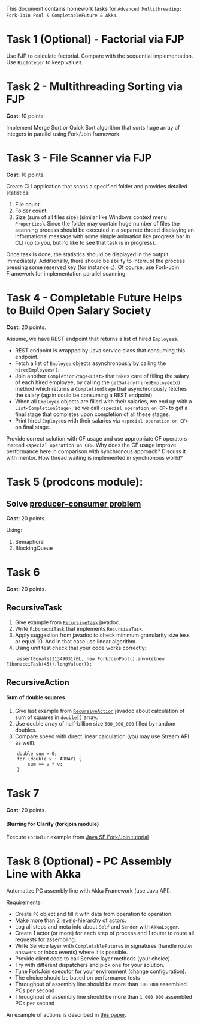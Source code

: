 This document contains homework tasks for `Advanced Multithreading: Fork-Join Pool & CompletableFuture & Akka`.



Task 1 (Optional) - Factorial via FJP
==========================

Use FJP to calculate factorial. Compare with the sequential implementation. Use `BigInteger` to keep values.



Task 2 - Multithreading Sorting via FJP
=======================================

**Cost**: 10 points.

Implement Merge Sort or Quick Sort algorithm that sorts huge array of integers in parallel using Fork/Join framework.



Task 3 - File Scanner via FJP
=============================

**Cost**: 10 points.

Create CLI application that scans a specified folder and provides detailed statistics:

1. File count.
2. Folder count.
3. Size (sum of all files size) (similar like Windows context menu `Properties`). Since the folder may contain huge number of files the scanning process should be executed in a
separate thread displaying an informational message with some simple animation like progress bar in CLI (up to you, but I'd like to see that task is in progress).

Once task is done, the statistics should be displayed in the output immediately.
Additionally, there should be ability to interrupt the process pressing some reserved key (for instance `c`).
Of course, use Fork-Join Framework for implementation parallel scanning.



Task 4 - Completable Future Helps to Build Open Salary Society
==============================================================

**Cost**: 20 points.

Assume, we have REST endpoint that returns a list of hired `Employee`s.

* REST endpoint is wrapped by Java service class that consuming this endpoint.
* Fetch a list of `Employee` objects asynchronously by calling the `hiredEmployees()`.
* Join another `CompletionStage<List>` that takes care of filling the salary of each hired employee, by calling the `getSalary(hiredEmployeeId)` method which returns a `CompletionStage` that asynchronously fetches the salary (again could be consuming a REST endpoint).
* When all `Employee` objects are filled with their salaries, we end up with a `List<CompletionStage>`, so we call `<special operation on CF>` to get a final stage that completes
upon completion of all these stages.
* Print hired `Employee`s with their salaries via `<special operation on CF>` on final stage.

Provide correct solution with CF usage and use appropriate CF operators instead `<special operation on CF>`.
Why does the CF usage improve performance here in comparison with synchronous approach? Discuss it with mentor. How thread waiting is implemented in synchronous world?

Task 5 (prodcons module): 
===================================
## Solve [producer–consumer problem](https://en.wikipedia.org/wiki/Producer%E2%80%93consumer_problem)

**Cost**: 20 points.

Using:
1. Semaphore
1. BlockingQueue

Task 6
===================================

**Cost**: 20 points.

## RecursiveTask
1. Give example from [`RecursiveTask`](https://docs.oracle.com/javase/8/docs/api/java/util/concurrent/RecursiveTask.html) javadoc.
1. Write `FibonacciTask` that implements `RecursiveTask`.
1. Apply suggestion from javadoc to check minimum granularity size less or equal 10. And in that case use linear algorithm.
1. Using unit test check that your code works correctly:

```
    assertEquals(1134903170L, new ForkJoinPool().invoke(new FibonacciTask(45)).longValue());
```

## RecursiveAction
#### Sum of double squares
1. Give last example from [`RecursiveAction`](https://docs.oracle.com/javase/8/docs/api/java/util/concurrent/RecursiveAction.html) javadoc about calculation of sum of squares in `double[]` array.
1. Use double array of half-billion size `500_000_000` filled by random doubles.
1. Compare speed with direct linear calculation (you may use Stream API as well):

```
    double sum = 0;
    for (double v : ARRAY) {
        sum += v * v;
    }
```

Task 7
===================================
**Cost**: 20 points.

#### Blurring for Clarity (forkjoin module)
Execute `ForkBlur` example from [Java SE Fork/Join tutorial](https://docs.oracle.com/javase/tutorial/essential/concurrency/forkjoin.html)



Task 8 (Optional) - PC Assembly Line with Akka
===================================

Automatize PC assembly line with Akka Framework (use Java API).

Requirements:
* Create `PC` object and fill it with data from operation to operation.
* Make more than 2 levels-hierarchy of actors.
* Log all steps and meta info about `Self` and `Sender` with `AkkaLogger`.
* Create 1 actor (or more) for each step of process and 1 router to route all requests for assembling.
* Write Service layer with `CompletableFuture`s in signatures (handle router answers or inbox events) where it is possible.
* Provide client code to call Service layer methods (your choice).
* Try with different dispatchers and pick one for your solution.
* Tune ForkJoin executor for your environment (change configuration).
* The choice should be based on performance tests 
* Throughput of assembly line should be more than `100 000` assembled PCs per second 
* Throughput of assembly line should be more than `1 000 000` assembled PCs per second 

An example of actions is described in [this paper](http://techreport.com/review/23624/how-to-build-a-pc-the-tech-report-guide).
